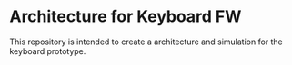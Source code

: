 # Architecture for Keyboard FW

This repository is intended to create a architecture and simulation for the
keyboard prototype.